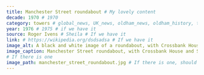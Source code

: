 ```yaml
---
title: Manchester Street roundabout # My lovely content
decade: 1970 # 1970
category: towers # global_news, UK_news, oldham_news, oldham_history, towers, surrounding_estate # Always exactly one category
year: 1976 # 1975 # if we have it
source: Roger Ivens # Sheila # If we have it
link: # https://wikipedia.org/dsdsadsa # If we have it
image_alt: A black and white image of a roundabout, with Crossbank House and Summervale House in the background. # If there is one
image_caption: Manchester Street roundabout, with Crossbank House and Summervale House in the background. Photograph by Leonard Kaye, courtesy of Oldham Local Studies and Archives. The image is © Oldham Council and may not be reproduced without permission. 
# If there is one
image_path: manchester_street_roundabout.jpg # If there is one, should be colocated with the index.md file in the folder
---
```


